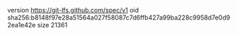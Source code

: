 version https://git-lfs.github.com/spec/v1
oid sha256:b8148f97e28a51564a027f58087c7d6ffb427a99ba228c9958d7e0d92ea1e42e
size 21361
